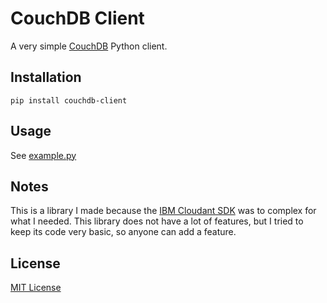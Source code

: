 # CouchDB Client
A very simple [CouchDB](https://couchdb.apache.org) Python client.

## Installation
`pip install couchdb-client`

## Usage
See [example.py](https://github.com/EnzoPB/couchdb-client/blob/master/src/couchdb_client/example.py)

## Notes
This is a library I made because the [IBM Cloudant SDK](https://github.com/IBM/cloudant-python-sdk) was to complex for what I needed.
This library does not have a lot of features, but I tried to keep its code very basic, so anyone can add a feature.

## License
[MIT License](https://github.com/EnzoPB/couchdb-client/blob/master/LICENSE)
